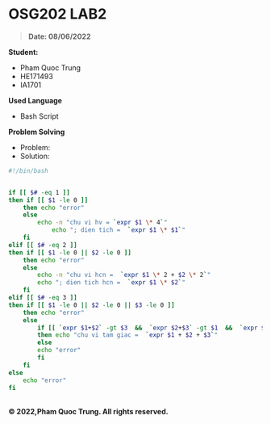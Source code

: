 # **OSG202 LAB2**
> **Date: 08/06/2022**

**Student:**

- Pham Quoc Trung
- HE171493
- IA1701

**Used Language**
- Bash Script

**Problem Solving**
- Problem:
- Solution:

```bash
#!/bin/bash


if [[ $# -eq 1 ]]
then if [[ $1 -le 0 ]]
	then echo "error"
	else
		echo -n "chu vi hv = `expr $1 \* 4`"
	       	echo "; dien tich =  `expr $1 \* $1`"
	fi
elif [[ $# -eq 2 ]]
then if [[ $1 -le 0 || $2 -le 0 ]]
	then echo "error"
	else
		echo -n "chu vi hcn =  `expr $1 \* 2 + $2 \* 2`"
		echo "; dien tich hcn =  `expr $1 \* $2`"
	fi
elif [[ $# -eq 3 ]]
then if	[[ $1 -le 0 || $2 -le 0 || $3 -le 0 ]]
	then echo "error"
	else
		if [[ `expr $1+$2` -gt $3  &&  `expr $2+$3` -gt $1  &&  `expr $1+$3` -gt $2 ]]
		then echo "chu vi tam giac =  `expr $1 + $2 + $3`"
		else 
		echo "error"
		fi
	fi
else 
	echo "error"
fi

```

\
**© 2022,Pham Quoc Trung. All rights reserved.**
